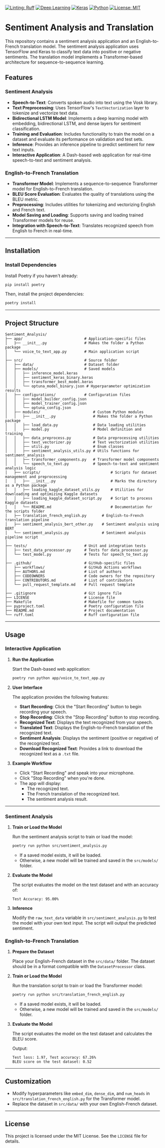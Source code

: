 [![Linting: Ruff](https://img.shields.io/badge/linting-ruff-yellowgreen)](https://github.com/charliermarsh/ruff)
[![Deep Learning](https://img.shields.io/badge/Deep%20Learning-TensorFlow-orange)](https://www.tensorflow.org/)
[![Keras](https://img.shields.io/badge/Keras-red)](https://keras.io/)
[![Python](https://img.shields.io/badge/Python-3.8%2B-blue)](https://www.python.org/)
[![License: MIT](https://img.shields.io/badge/License-MIT-yellow.svg)](https://opensource.org/licenses/MIT)

# Sentiment Analysis and Translation

This repository contains a sentiment analysis application and an English-to-French translation model. The sentiment analysis application uses TensorFlow and Keras to classify text data into positive or negative sentiments. The translation model implements a Transformer-based architecture for sequence-to-sequence learning.

## Features

### Sentiment Analysis
- **Speech-to-Text**: Converts spoken audio into text using the Vosk library.
- **Text Preprocessing**: Uses TensorFlow's `TextVectorization` layer to tokenize and vectorize text data.
- **Bidirectional LSTM Model**: Implements a deep learning model with embedding, bidirectional LSTM, and dense layers for sentiment classification.
- **Training and Evaluation**: Includes functionality to train the model on a dataset and evaluate its performance on validation and test sets.
- **Inference**: Provides an inference pipeline to predict sentiment for new text inputs.
- **Interactive Application**: A Dash-based web application for real-time speech-to-text and sentiment analysis.

### English-to-French Translation
- **Transformer Model**: Implements a sequence-to-sequence Transformer model for English-to-French translation.
- **BLEU Score Evaluation**: Evaluates the quality of translations using the BLEU metric.
- **Preprocessing**: Includes utilities for tokenizing and vectorizing English and French text.
- **Model Saving and Loading**: Supports saving and loading trained Transformer models for reuse.
- **Integration with Speech-to-Text**: Translates recognized speech from English to French in real-time.

---

## Installation

### Install Dependencies

Install Poetry if you haven't already:

```bash
pip install poetry
```

Then, install the project dependencies:

```bash
poetry install
```

---

## Project Structure

```
Sentiment_Analysis/
├── app/                            # Application-specific files
│   ├── __init__.py                 # Makes the folder a Python package
│   └── voice_to_text_app.py        # Main application script
│
├── src/                            # Source folder
│   ├── data/                       # Dataset folder
│   ├── models/                     # Saved models
│   │   ├── inference_model.keras
│   │   ├── sentiment_keras_binary.keras
│   │   ├── transformer_best_model.keras
│   │   └── optuna_model_binary.json # Hyperparameter optimization results
│   ├── configurations/             # Configuration files
│   │   ├── model_builder_config.json
│   │   ├── model_trainer_config.json
│   │   └── optuna_config.json
│   ├── modules/                        # Custom Python modules
│   │   ├── __init__.py                 # Makes the folder a Python package
│   │   ├── load_data.py                # Data loading utilities
│   │   ├── model.py                    # Model definition and training
│   │   ├── data_preprocess.py          # Data preprocessing utilities
│   │   ├── text_vectorizer.py          # Text vectorization utilities
│   │   ├── utils.py                    # Enum classes
│   │   ├── sentiment_analysis_utils.py # Utils functions for sentiment_analysis
│   │   ├── transformer_components.py   # Transformer model components
│   │   └── speech_to_text.py           # Speech-to-text and sentiment analysis logic
│   ├── scripts/                                # Scripts for dataset management and preprocessing
│   │   ├── __init__.py                         # Marks the directory as a Python package
│   │   ├── loading_kaggle_dataset_utils.py     # Utilities for downloading and optimizing Kaggle datasets
│   │   ├── loading_kaggle_dataset_script.py    # Script to process Kaggle datasets
│   │   └── README.md                           # Documentation for the scripts folder
│   ├── translation_french_english.py       # English-to-French translation pipeline
│   ├── sentiment_analysis_bert_other.py    # Sentiment analysis using BERT
│   └── sentiment_analysis.py               # Sentiment analysis pipeline script
│
├── tests/                          # Unit and integration tests
│   ├── test_data_processor.py      # Tests for data_processor.py
│   └── test_model.py               # Tests for speech_to_text.py
│
├── .github/                        # GitHub-specific files
│   ├── workflows/                  # GitHub Actions workflows
│   ├── AUTHORS.md                  # List of authors
│   ├── CODEOWNERS                  # Code owners for the repository
│   ├── CONTRIBUTORS.md             # List of contributors
│   └── pull_request_template.md    # Pull request template
│
├── .gitignore                      # Git ignore file
├── LICENSE                         # License file
├── Makefile                        # Makefile for common tasks
├── pyproject.toml                  # Poetry configuration file
├── README.md                       # Project documentation
└── ruff.toml                       # Ruff configuration file
```

---

## Usage

### Interactive Application

1. **Run the Application**

   Start the Dash-based web application:

   ```bash
   poetry run python app/voice_to_text_app.py
   ```

2. **User Interface**

   The application provides the following features:
   - **Start Recording**: Click the "Start Recording" button to begin recording your speech.
   - **Stop Recording**: Click the "Stop Recording" button to stop recording.
   - **Recognized Text**: Displays the text recognized from your speech.
   - **Translated Text**: Displays the English-to-French translation of the recognized text.
   - **Sentiment Analysis**: Displays the sentiment (positive or negative) of the recognized text.
   - **Download Recognized Text**: Provides a link to download the recognized text as a `.txt` file.

3. **Example Workflow**

   - Click "Start Recording" and speak into your microphone.
   - Click "Stop Recording" when you're done.
   - The app will display:
     - The recognized text.
     - The French translation of the recognized text.
     - The sentiment analysis result.

---

### Sentiment Analysis

1. **Train or Load the Model**

   Run the sentiment analysis script to train or load the model:

   ```bash
   poetry run python src/sentiment_analysis.py
   ```

   - If a saved model exists, it will be loaded.
   - Otherwise, a new model will be trained and saved in the `src/models/` folder.

2. **Evaluate the Model**

   The script evaluates the model on the test dataset and with an accuracy of:

   ```
   Test Accuracy: 95.00%
   ```

3. **Inference**

   Modify the `raw_text_data` variable in `src/sentiment_analysis.py` to test the model with your own text input. The script will output the predicted sentiment.

### English-to-French Translation

1. **Prepare the Dataset**

   Place your English-French dataset in the `src/data/` folder. The dataset should be in a format compatible with the `DatasetProcessor` class.

2. **Train or Load the Model**

   Run the translation script to train or load the Transformer model:

   ```bash
   poetry run python src/translation_french_english.py
   ```

   - If a saved model exists, it will be loaded.
   - Otherwise, a new model will be trained and saved in the `src/models/` folder.

3. **Evaluate the Model**

   The script evaluates the model on the test dataset and calculates the BLEU score.

   Output:

   ```
   Test loss: 1.97, Test accuracy: 67.26%
   BLEU score on the test dataset: 0.52
   ```

---

## Customization

- Modify hyperparameters like `embed_dim`, `dense_dim`, and `num_heads` in `src/translation_french_english.py` for the Transformer model.
- Replace the dataset in `src/data/` with your own English-French dataset.

---

## License

This project is licensed under the MIT License. See the `LICENSE` file for details.
